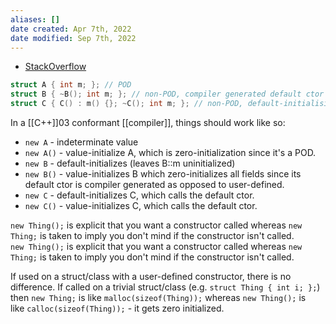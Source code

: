 ```yaml
---
aliases: []
date created: Apr 7th, 2022
date modified: Sep 7th, 2022
---
```

- [StackOverflow](https://stackoverflow.com/questions/620137/do-the-parentheses-after-the-type-name-make-a-difference-with-new)

```cpp
struct A { int m; }; // POD
struct B { ~B(); int m; }; // non-POD, compiler generated default ctor
struct C { C() : m() {}; ~C(); int m; }; // non-POD, default-initialising m
```

In a [[C++]]03 conformant [[compiler]], things should work like so:
- `new A` - indeterminate value
- `new A()` - value-initialize A, which is zero-initialization since it's a POD.
- `new B` - default-initializes (leaves B::m uninitialized)
- `new B()` - value-initializes B which zero-initializes all fields since its default ctor is compiler generated as opposed to user-defined.
- `new C` - default-initializes C, which calls the default ctor.
- `new C()` - value-initializes C, which calls the default ctor.

`new Thing();` is explicit that you want a constructor called whereas `new Thing;` is taken to imply you don't mind if the constructor isn't called.  
`new Thing();` is explicit that you want a constructor called whereas `new Thing;` is taken to imply you don't mind if the constructor isn't called.

If used on a struct/class with a user-defined constructor, there is no difference. If called on a trivial struct/class (e.g. `struct Thing { int i; };`) then `new Thing;` is like `malloc(sizeof(Thing));` whereas `new Thing();` is like `calloc(sizeof(Thing));` - it gets zero initialized.
